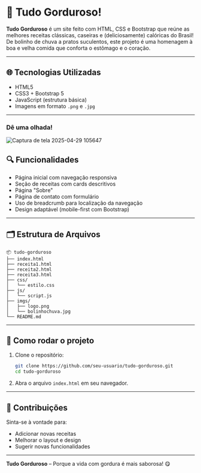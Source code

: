 # 🍔 Tudo Gorduroso!

**Tudo Gorduroso** é um site feito com HTML, CSS e Bootstrap que reúne as melhores receitas clássicas, caseiras e (deliciosamente) calóricas do Brasil! De bolinho de chuva a pratos suculentos, este projeto é uma homenagem à boa e velha comida que conforta o estômago e o coração.

---

## 🌐 Tecnologias Utilizadas

- HTML5
- CSS3 + Bootstrap 5
- JavaScript (estrutura básica)
- Imagens em formato `.png` e `.jpg`

---

### Dê uma olhada!

![Captura de tela 2025-04-29 105647](https://github.com/user-attachments/assets/cc333d86-9a1e-4589-bc03-802f91548303)

## 🔍 Funcionalidades

- Página inicial com navegação responsiva
- Seção de receitas com cards descritivos
- Página "Sobre"
- Página de contato com formulário
- Uso de breadcrumb para localização da navegação
- Design adaptável (mobile-first com Bootstrap)

---

## 🗂️ Estrutura de Arquivos

```
📦 tudo-gorduroso
├── index.html
├── receita1.html
├── receita2.html
├── receita3.html
├── css/
│   └── estilo.css
├── js/
│   └── script.js
├── imgs/
│   ├── logo.png
│   └── bolinhochuva.jpg
└── README.md
```

---

## 🚀 Como rodar o projeto

1. Clone o repositório:

   ```bash
   git clone https://github.com/seu-usuario/tudo-gorduroso.git
   cd tudo-gorduroso
   ```

2. Abra o arquivo `index.html` em seu navegador.

---

## 🤝 Contribuições

Sinta-se à vontade para:

- Adicionar novas receitas
- Melhorar o layout e design
- Sugerir novas funcionalidades

---

**Tudo Gorduroso** – Porque a vida com gordura é mais saborosa! 😋
